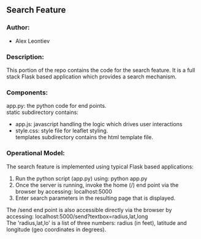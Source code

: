 
## Search Feature

### Author:
* Alex Leontiev

### Description:
This portion of the repo contains the code for the search feature.
It is a full stack Flask based application which provides a search
mechanism.

### Components:
app.py: the python code for end points. <br/>
static subdirectory contains:
* app.js: javascript handling the logic which drives user interactions
* style.css: style file for leaflet styling.
<br/>templates subdirectory contains the html template file.

### Operational Model:
The search feature is implemented using typical Flask based applications:
1. Run the python script (app.py) using: python app.py
2. Once the server is running, invoke the home (/) end point via the browser by accessing: localhost:5000
3. Enter search parameters in the resulting page that is displayed.

The /send end point is also accessible directly via the browser by accessing: localhost:5000/send?textbox=radius,lat,long<br/>
The 'radius,lat,lo' is a list of three numbers: radius (in feet), latitude and longitude (geo coordinates in degrees).
